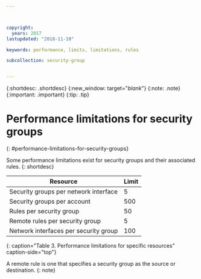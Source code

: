 ```yaml
---



copyright:
  years: 2017
lastupdated: "2018-11-10"

keywords: performance, limits, limitations, rules

subcollection: security-group


---
```


{:shortdesc: .shortdesc}
{:new_window: target="_blank_"}
{:note: .note}
{:important: .important}
{:tip: .tip}

# Performance limitations for security groups
{: #performance-limitations-for-security-groups}

Some performance limitations exist for security groups and their associated rules.
{: shortdesc}

| Resource                                                  | Limit                                               |
| --------------------------------------------------------- | --------------------------------------------------- |
| Security groups per network interface                     | 5                                                   |
| Security groups per account                               | 500                                                 |
| Rules per security group                                  | 50                                                  |
| Remote rules per security group                           | 5                                                   |
| Network interfaces per security group                     | 100                                                 |
{: caption="Table 3. Performance limitations for specific resources" caption-side="top"}

A remote rule is one that specifies a security group as the source or destination.
{: note}
